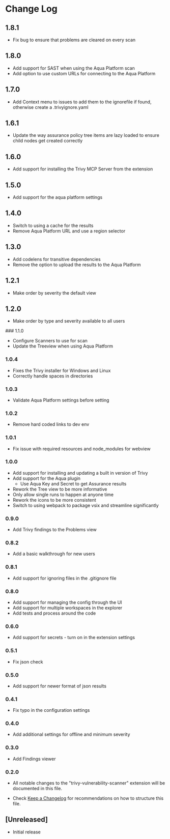 # Change Log

## 1.8.1

- Fix bug to ensure that problems are cleared on every scan

## 1.8.0

- Add support for SAST when using the Aqua Platform scan
- Add option to use custom URLs for connecting to the Aqua Platform

## 1.7.0

- Add Context menu to issues to add them to the ignorefile if found, otherwise create a .trivyignore.yaml

## 1.6.1

- Update the way assurance policy tree items are lazy loaded to ensure child nodes get created correctly

## 1.6.0

- Add support for installing the Trivy MCP Server from the extension

## 1.5.0

- Add support for the aqua platform settings

## 1.4.0

- Switch to using a cache for the results
- Remove Aqua Platform URL and use a region selector

## 1.3.0

- Add codelens for transitive dependencies
- Remove the option to upload the results to the Aqua Platform

## 1.2.1

- Make order by severity the default view

## 1.2.0

- Make order by type and severity available to all users

### 1.1.0

- Configure Scanners to use for scan
- Update the Treeview when using Aqua Platform

### 1.0.4

- Fixes the Trivy installer for Windows and Linux
- Correctly handle spaces in directories

### 1.0.3

- Validate Aqua Platform settings before setting

### 1.0.2

- Remove hard coded links to dev env

### 1.0.1

- Fix issue with required resources and node_modules for webview

### 1.0.0

- Add support for installing and updating a built in version of Trivy
- Add support for the Aqua plugin
  - Use Aqua Key and Secret to get Assurance results
- Rework the Tree view to be more informative
- Only allow single runs to happen at anyone time
- Rework the icons to be more consistent
- Switch to using webpack to package vsix and streamline significantly

### 0.9.0

- Add Trivy findings to the Problems view

### 0.8.2

- Add a basic walkthrough for new users

### 0.8.1

- Add support for ignoring files in the .gitignore file

### 0.8.0

- Add support for managing the config through the UI
- Add support for multiple workspaces in the explorer
- Add tests and process around the code

### 0.6.0

- Add support for secrets - turn on in the extension settings

### 0.5.1

- Fix json check

### 0.5.0

- Add support for newer format of json results

### 0.4.1

- Fix typo in the configuration settings

### 0.4.0

- Add additional settings for offline and minimum severity

### 0.3.0

- Add Findings viewer

### 0.2.0

- All notable changes to the "trivy-vulnerability-scanner" extension will be documented in this file.

- Check [Keep a Changelog](http://keepachangelog.com/) for recommendations on how to structure this file.

## [Unreleased]

- Initial release
